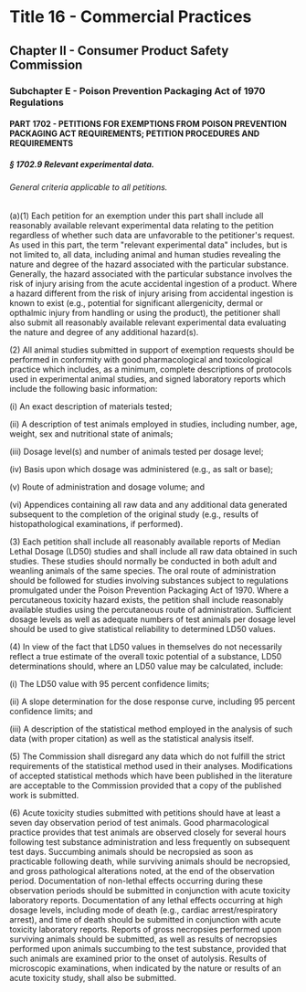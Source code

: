 
# Title 16 - Commercial Practices
## Chapter II - Consumer Product Safety Commission
### Subchapter E - Poison Prevention Packaging Act of 1970 Regulations
#### PART 1702 - PETITIONS FOR EXEMPTIONS FROM POISON PREVENTION PACKAGING ACT REQUIREMENTS; PETITION PROCEDURES AND REQUIREMENTS
##### § 1702.9 Relevant experimental data.
###### General criteria applicable to all petitions.

(a)(1) Each petition for an exemption under this part shall include all reasonably available relevant experimental data relating to the petition regardless of whether such data are unfavorable to the petitioner's request. As used in this part, the term "relevant experimental data" includes, but is not limited to, all data, including animal and human studies revealing the nature and degree of the hazard associated with the particular substance. Generally, the hazard associated with the particular substance involves the risk of injury arising from the acute accidental ingestion of a product. Where a hazard different from the risk of injury arising from accidental ingestion is known to exist (e.g., potential for significant allergenicity, dermal or opthalmic injury from handling or using the product), the petitioner shall also submit all reasonably available relevant experimental data evaluating the nature and degree of any additional hazard(s).

(2) All animal studies submitted in support of exemption requests should be performed in conformity with good pharmacological and toxicological practice which includes, as a minimum, complete descriptions of protocols used in experimental animal studies, and signed laboratory reports which include the following basic information:

(i) An exact description of materials tested;

(ii) A description of test animals employed in studies, including number, age, weight, sex and nutritional state of animals;

(iii) Dosage level(s) and number of animals tested per dosage level;

(iv) Basis upon which dosage was administered (e.g., as salt or base);

(v) Route of administration and dosage volume; and

(vi) Appendices containing all raw data and any additional data generated subsequent to the completion of the original study (e.g., results of histopathological examinations, if performed).

(3) Each petition shall include all reasonably available reports of Median Lethal Dosage (LD50) studies and shall include all raw data obtained in such studies. These studies should normally be conducted in both adult and weanling animals of the same species. The oral route of administration should be followed for studies involving substances subject to regulations promulgated under the Poison Prevention Packaging Act of 1970. Where a percutaneous toxicity hazard exists, the petition shall include reasonably available studies using the percutaneous route of administration. Sufficient dosage levels as well as adequate numbers of test animals per dosage level should be used to give statistical reliability to determined LD50 values.

(4) In view of the fact that LD50 values in themselves do not necessarily reflect a true estimate of the overall toxic potential of a substance, LD50 determinations should, where an LD50 value may be calculated, include:

(i) The LD50 value with 95 percent confidence limits;

(ii) A slope determination for the dose response curve, including 95 percent confidence limits; and

(iii) A description of the statistical method employed in the analysis of such data (with proper citation) as well as the statistical analysis itself.

(5) The Commission shall disregard any data which do not fulfill the strict requirements of the statistical method used in their analyses. Modifications of accepted statistical methods which have been published in the literature are acceptable to the Commission provided that a copy of the published work is submitted.

(6) Acute toxicity studies submitted with petitions should have at least a seven day observation period of test animals. Good pharmacological practice provides that test animals are observed closely for several hours following test substance administration and less frequently on subsequent test days. Succumbing animals should be necropsied as soon as practicable following death, while surviving animals should be necropsied, and gross pathological alterations noted, at the end of the observation period. Documentation of non-lethal effects occurring during these observation periods should be submitted in conjunction with acute toxicity laboratory reports. Documentation of any lethal effects occurring at high dosage levels, including mode of death (e.g., cardiac arrest/respiratory arrest), and time of death should be submitted in conjunction with acute toxicity laboratory reports. Reports of gross necropsies performed upon surviving animals should be submitted, as well as results of necropsies performed upon animals succumbing to the test substance, provided that such animals are examined prior to the onset of autolysis. Results of microscopic examinations, when indicated by the nature or results of an acute toxicity study, shall also be submitted.
